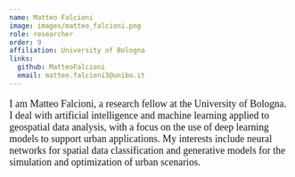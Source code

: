 ```yaml
---
name: Matteo Falcioni
image: images/matteo_falcioni.png
role: researcher
order: 9
affiliation: University of Bologna
links:
  github: MatteoFalcioni
  email: matteo.falcioni3@unibo.it
---
```


<p style="font-family: 'Georgia', serif; font-size: 18px;">
I am Matteo Falcioni, a research fellow at the University of Bologna. I deal with artificial intelligence and machine learning applied to geospatial data analysis, with a focus on the use of deep learning models to support urban applications. My interests include neural networks for spatial data classification and generative models for the simulation and optimization of urban scenarios.
</p>